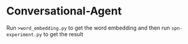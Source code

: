 # Conversational-Agent

Run
<code>>word_embedding.py</code>
to get the word embedding and then run <code>spn-experiment.py</code> to get the result
